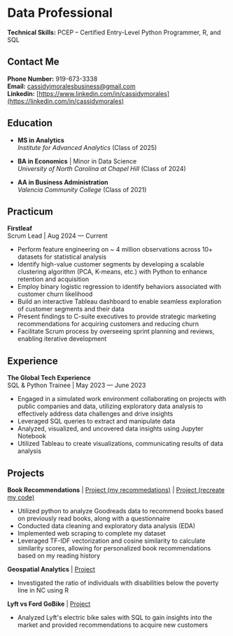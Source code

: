 # Data Professional

**Technical Skills:** PCEP – Certified Entry-Level Python Programmer, R, and SQL
## Contact Me
**Phone Number:** 919-673-3338  
**Email:** cassidyjmoralesbusiness@gmail.com  
**Linkedin:** [https://www.linkedin.com/in/cassidymorales](https://linkedin.com/in/cassidymorales)

## Education  
- **MS in Analytics**  
  *Institute for Advanced Analytics*  (Class of 2025)

- **BA in Economics** | Minor in Data Science  
  *University of North Carolina at Chapel Hill*  (Class of 2024)

- **AA in Business Administration**  
  *Valencia Community College*  (Class of 2021)

## Practicum
**Firstleaf**  
Scrum Lead |	Aug 2024 — Current

- Perform feature engineering on ~ 4 million observations across 10+ datasets for statistical analysis
- Identify high-value customer segments by developing a scalable clustering algorithm (PCA, K-means, etc.) with Python to enhance retention and acquisition
- Employ binary logistic regression to identify behaviors associated with customer churn likelihood
- Build an interactive Tableau dashboard to enable seamless exploration of customer segments and their data
- Present findings to C-suite executives to provide strategic marketing recommendations for acquiring customers and reducing churn
- Facilitate Scrum process by overseeing sprint planning and reviews, enabling iterative development

## Experience
**The Global Tech Experience**  
SQL & Python Trainee |	May 2023 — June 2023
- Engaged in a simulated work environment collaborating on projects with public companies and data, utilizing exploratory data analysis to effectively address data challenges and drive insights
- Leveraged SQL queries to extract and manipulate data
- Analyzed, visualized, and uncovered data insights using Jupyter Notebook
- Utilized Tableau to create visualizations, communicating results of data analysis

## Projects
**Book Recommendations** | [Project (my recommedations)](https://colab.research.google.com/drive/1ibTgAhn_5KpIdtJqi2z3aTFD0e5NqrCJ?usp=sharing) | [Project (recreate my code)](https://colab.research.google.com/drive/1Wp_uXstOrFlVcRcE2kNA1KVHce_6ZsPb?usp=sharing)
- Utilized python to analyze Goodreads data to recommend books based on previously read books, along with a questionnaire
- Conducted data cleaning and exploratory data analysis (EDA)
- Implemented web scraping to complete my dataset
- Leveraged TF-IDF vectorization and cosine similarity to calculate similarity scores, allowing for personalized book recommendations based on my reading history

**Geospatial Analytics** | [Project](Geospatial.html)
- Investigated the ratio of individuals with disabilities below the poverty line in NC using R   

**Lyft vs Ford GoBike** | [Project](portfolio.pdf)  
- Analyzed Lyft's electric bike sales with SQL to gain insights into the market and provided recommendations to acquire new customers




